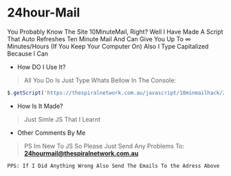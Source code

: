 # 24hour-Mail
You Probably Know The Site 10MinuteMail, Right? Well I Have Made A Script That Auto Refreshes Ten Minute Mail And Can Give You Up To ∞ Minutes/Hours (If You Keep Your Computer On) Also I Type Capitalized Because I Can

* How DO I Use It? 
> All You Do Is Just Type Whats Bellow In The Console:
```js
$.getScript('https://thespiralnetwork.com.au/javascript/10minmailhack/24hmail.js');
```
* How Is It Made?
> Just Simle JS That I Learnt

* Other Comments By Me
> PS Im New To JS So Please Just Send Any Problems To:
**24hourmail@thespiralnetwork.com.au**

```
PPS: If I Did Anything Wrong Also Send The Emails To the Adress Above
```

